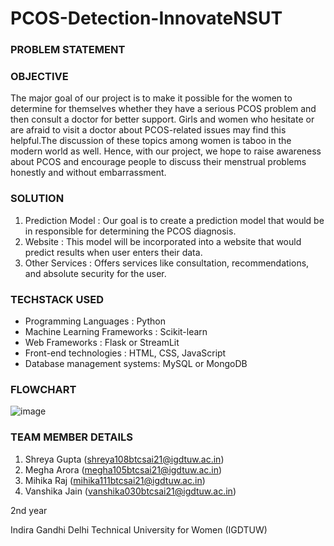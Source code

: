 # PCOS-Detection-InnovateNSUT

### PROBLEM STATEMENT

### OBJECTIVE

The major goal of our project is to make it possible for the women to determine for themselves whether they have a serious PCOS problem and then consult a doctor for better support. Girls and women who hesitate or are afraid to visit a doctor about PCOS-related issues may find this helpful.The discussion of these topics among women is taboo in the modern world as well. Hence, with our project, we hope to raise awareness about PCOS and encourage people to discuss their menstrual problems honestly and without embarrassment.

### SOLUTION
1. Prediction Model : Our goal is to create a prediction model that would be in responsible for determining the PCOS diagnosis.
2. Website : This model will be incorporated into a website that would predict results when user enters their data.
3. Other Services : Offers services like consultation, recommendations, and absolute security for the user.

### TECHSTACK USED
* Programming Languages : Python
* Machine Learning Frameworks : Scikit-learn
* Web Frameworks : Flask or StreamLit
* Front-end technologies : HTML, CSS, JavaScript
* Database management systems: MySQL or MongoDB

### FLOWCHART
![image](https://user-images.githubusercontent.com/96053499/229288218-10d759c6-fbbc-4bd7-a27f-8c9bfd15eba3.png)

### TEAM MEMBER DETAILS
1. Shreya Gupta (shreya108btcsai21@igdtuw.ac.in)
2. Megha Arora (megha105btcsai21@igdtuw.ac.in)
3. Mihika Raj (mihika111btcsai21@igdtuw.ac.in)
4. Vanshika Jain (vanshika030btcsai21@igdtuw.ac.in)

2nd year

Indira Gandhi Delhi Technical University for Women (IGDTUW)

